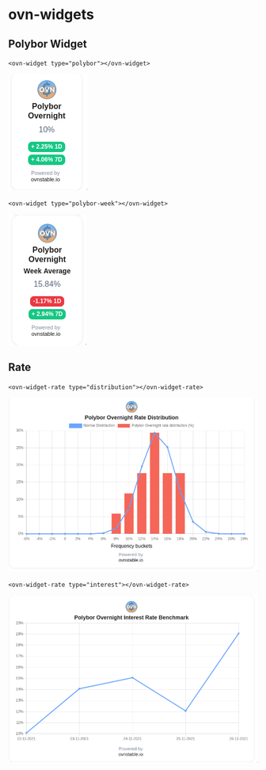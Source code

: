 # ovn-widgets


## Polybor Widget


`
<ovn-widget type="polybor"></ovn-widget>
`

![img.png](images/img.png)


`
<ovn-widget type="polybor-week"></ovn-widget>
`

![img_1.png](images/img_1.png)


## Rate


`
<ovn-widget-rate type="distribution"></ovn-widget-rate>
`

![img.png](images/img_2.png)

`
<ovn-widget-rate type="interest"></ovn-widget-rate>
`

![img.png](images/img_3.png)
